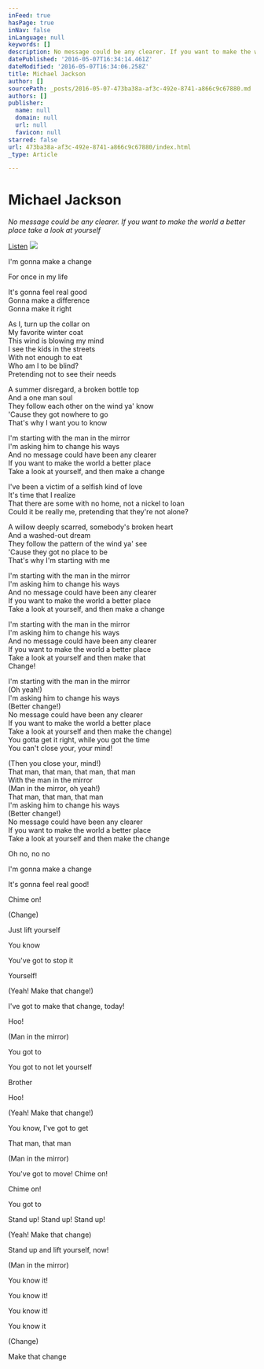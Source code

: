 ```yaml
---
inFeed: true
hasPage: true
inNav: false
inLanguage: null
keywords: []
description: No message could be any clearer. If you want to make the world a better place take a look at yourself
datePublished: '2016-05-07T16:34:14.461Z'
dateModified: '2016-05-07T16:34:06.258Z'
title: Michael Jackson
author: []
sourcePath: _posts/2016-05-07-473ba38a-af3c-492e-8741-a866c9c67880.md
authors: []
publisher:
  name: null
  domain: null
  url: null
  favicon: null
starred: false
url: 473ba38a-af3c-492e-8741-a866c9c67880/index.html
_type: Article

---
```

# Michael Jackson

_No message could be any clearer. If you want to make the world a better place take a look at yourself_

[Listen][0]
![](https://the-grid-user-content.s3-us-west-2.amazonaws.com/9c5dbbfb-f56c-44c5-ab97-eae9de6b5c75.jpg)

I'm gonna make a change

For once in my life

It's gonna feel real good  
Gonna make a difference  
Gonna make it right

As I, turn up the collar on  
My favorite winter coat  
This wind is blowing my mind  
I see the kids in the streets  
With not enough to eat  
Who am I to be blind?  
Pretending not to see their needs

A summer disregard, a broken bottle top  
And a one man soul  
They follow each other on the wind ya' know  
'Cause they got nowhere to go  
That's why I want you to know

I'm starting with the man in the mirror  
I'm asking him to change his ways  
And no message could have been any clearer  
If you want to make the world a better place  
Take a look at yourself, and then make a change

I've been a victim of a selfish kind of love  
It's time that I realize  
That there are some with no home, not a nickel to loan  
Could it be really me, pretending that they're not alone?

A willow deeply scarred, somebody's broken heart  
And a washed-out dream  
They follow the pattern of the wind ya' see  
'Cause they got no place to be  
That's why I'm starting with me

I'm starting with the man in the mirror  
I'm asking him to change his ways  
And no message could have been any clearer  
If you want to make the world a better place  
Take a look at yourself, and then make a change

I'm starting with the man in the mirror  
I'm asking him to change his ways  
And no message could have been any clearer  
If you want to make the world a better place  
Take a look at yourself and then make that  
Change!

I'm starting with the man in the mirror  
(Oh yeah!)  
I'm asking him to change his ways  
(Better change!)  
No message could have been any clearer  
If you want to make the world a better place  
Take a look at yourself and then make the change)  
You gotta get it right, while you got the time  
You can't close your, your mind!

(Then you close your, mind!)  
That man, that man, that man, that man  
With the man in the mirror  
(Man in the mirror, oh yeah!)  
That man, that man, that man  
I'm asking him to change his ways  
(Better change!)  
No message could have been any clearer  
If you want to make the world a better place  
Take a look at yourself and then make the change

Oh no, no no

I'm gonna make a change

It's gonna feel real good!

Chime on!

(Change)

Just lift yourself

You know

You've got to stop it

Yourself!

(Yeah! Make that change!)

I've got to make that change, today!

Hoo!

(Man in the mirror)

You got to

You got to not let yourself

Brother

Hoo!

(Yeah! Make that change!)

You know, I've got to get

That man, that man

(Man in the mirror)

You've got to move! Chime on!

Chime on!

You got to

Stand up! Stand up! Stand up!

(Yeah! Make that change)

Stand up and lift yourself, now!

(Man in the mirror)

You know it!

You know it!

You know it!

You know it

(Change)

Make that change 

[0]: https://www.youtube.com/watch?v=PivWY9wn5ps